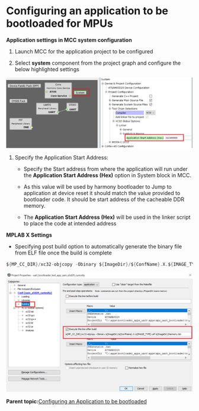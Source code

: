 # Configuring an application to be bootloaded for MPUs

**Application settings in MCC system configuration**

1.  Launch MCC for the application project to be configured

2.  Select **system** component from the project graph and configure the below highlighted settings


![application_config_mcc_setting](GUID-8288A3A9-DF11-4859-B321-B8CE6BD90F1F-low.png)

1.  Specify the Application Start Address:

    -   Specify the Start address from where the application will run under the **Application Start Address \(Hex\)** option in System block in MCC.

    -   As this value will be used by harmony bootloader to Jump to application at device reset it should match the value provided to bootloader code. It should be start address of the cacheable DDR memory.

    -   The **Application Start Address \(Hex\)** will be used in the linker script to place the code at intended address


**MPLAB X Settings**

-   Specifying post build option to automatically generate the binary file from ELF file once the build is complete


```c
${MP_CC_DIR}/xc32-objcopy -Obinary ${ImageDir}/${ConfName}.X.${IMAGE_TYPE}.elf ${ImageDir}/harmony.bin
```

![application_config_post_build_script](GUID-DB17023D-D1A7-4844-BFC0-82C221023BF3-low.png)

**Parent topic:**[Configuring an Application to be bootloaded](GUID-1533B544-211D-4FA3-A80B-B55B97CB0311.md)

